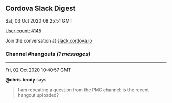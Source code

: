 ## Cordova Slack Digest
Sat, 03 Oct 2020 08:25:51 GMT

[User count: 4145](https://cordova.slack.com/)


Join the conversation at [slack.cordova.io](http://slack.cordova.io/)

### __Channel #hangouts__ _(1 messages)_
---

Fri, 02 Oct 2020 10:40:57 GMT

__@chris.brody__ says 
> I am repeating a question from the PMC channel: is the recent hangout uploaded?
> 
